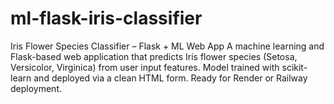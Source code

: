 # ml-flask-iris-classifier
 Iris Flower Species Classifier – Flask + ML Web App A machine learning and Flask-based web application that predicts Iris flower species (Setosa, Versicolor, Virginica) from user input features. Model trained with scikit-learn and deployed via a clean HTML form. Ready for Render or Railway deployment.

